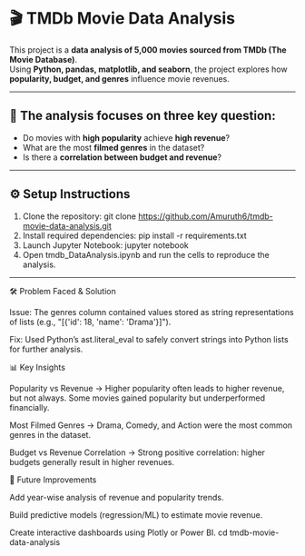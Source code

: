 # 🎬 TMDb Movie Data Analysis

This project is a **data analysis of 5,000 movies sourced from TMDb (The Movie Database)**.  
Using **Python, pandas, matplotlib, and seaborn**, the project explores how **popularity, budget, and genres** influence movie revenues.  

---
## 📌 The analysis focuses on three key question:
- Do movies with **high popularity** achieve **high revenue**?  
- What are the most **filmed genres** in the dataset?  
- Is there a **correlation between budget and revenue**?  
---

## ⚙️ Setup Instructions

1. Clone the repository:
   git clone https://github.com/Amuruth6/tmdb-movie-data-analysis.git
2. Install required dependencies:
   pip install -r requirements.txt
3. Launch Jupyter Notebook:
   jupyter notebook
4. Open tmdb_DataAnalysis.ipynb and run the cells to reproduce the analysis.
---

🛠️ Problem Faced & Solution

Issue: The genres column contained values stored as string representations of lists (e.g., "[{'id': 18, 'name': 'Drama'}]").

Fix: Used Python’s ast.literal_eval to safely convert strings into Python lists for further analysis.

📊 Key Insights

Popularity vs Revenue → Higher popularity often leads to higher revenue, but not always. Some movies gained popularity but underperformed financially.

Most Filmed Genres → Drama, Comedy, and Action were the most common genres in the dataset.

Budget vs Revenue Correlation → Strong positive correlation: higher budgets generally result in higher revenues.

🚀 Future Improvements

Add year-wise analysis of revenue and popularity trends.

Build predictive models (regression/ML) to estimate movie revenue.

Create interactive dashboards using Plotly or Power BI.
   cd tmdb-movie-data-analysis

